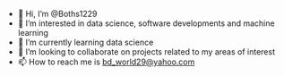 - 👋 Hi, I’m @Boths1229
- 👀 I’m interested in data science, software developments and machine learning
- 🌱 I’m currently learning data science
- 💞️ I’m looking to collaborate on projects related to my areas of interest
- 📫 How to reach me is bd_world29@yahoo.com

<!---
Boths1229/Boths1229 is a ✨ special ✨ repository because its `README.md` (this file) appears on your GitHub profile.
You can click the Preview link to take a look at your changes.
--->
